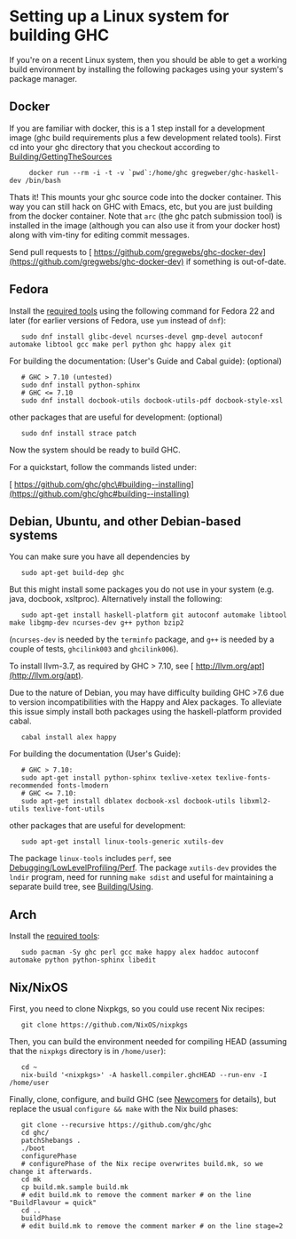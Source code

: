 # Setting up a Linux system for building GHC


If you're on a recent Linux system, then you should be able to get a working build environment by installing the following packages using your system's package manager.

## Docker


If you are familiar with docker, this is a 1 step install for a development image (ghc build requirements plus a few development related tools).
First cd into your ghc directory that you checkout according to [Building/GettingTheSources](building/getting-the-sources)

```wiki
     docker run --rm -i -t -v `pwd`:/home/ghc gregweber/ghc-haskell-dev /bin/bash
```


Thats it!
This mounts your ghc source code into the docker container.
This way you can still hack on GHC with Emacs, etc, but you are just building from the docker container.
Note that `arc` (the ghc patch submission tool) is installed in the image (although you can also use it from your docker host) along with vim-tiny for editing commit messages.


Send pull requests to [ https://github.com/gregwebs/ghc-docker-dev](https://github.com/gregwebs/ghc-docker-dev) if something is out-of-date.

## Fedora


Install the [ required tools](https://ghc.haskell.org/trac/ghc/wiki/Building/Preparation/Tools) using the following command for Fedora 22 and later (for earlier versions of Fedora, use `yum` instead of `dnf`):

```wiki
   sudo dnf install glibc-devel ncurses-devel gmp-devel autoconf automake libtool gcc make perl python ghc happy alex git
```


For building the documentation: (User's Guide and Cabal guide):
(optional)

```wiki
   # GHC > 7.10 (untested)
   sudo dnf install python-sphinx
   # GHC <= 7.10
   sudo dnf install docbook-utils docbook-utils-pdf docbook-style-xsl
```


other  packages that are useful for development:
(optional)

```wiki
   sudo dnf install strace patch
```


Now the system should be ready to build GHC.


For a quickstart, follow the commands listed under:

[ https://github.com/ghc/ghc\#building--installing](https://github.com/ghc/ghc#building--installing)

## Debian, Ubuntu, and other Debian-based systems


You can make sure you have all dependencies by

```wiki
   sudo apt-get build-dep ghc
```


But this might install some packages you do not use in your system (e.g. java, docbook, xsltproc).  Alternatively install the following:

```wiki
   sudo apt-get install haskell-platform git autoconf automake libtool make libgmp-dev ncurses-dev g++ python bzip2
```


(`ncurses-dev` is needed by the `terminfo` package, and `g++` is needed by a couple of tests, `ghcilink003` and `ghcilink006`).


To install llvm-3.7, as required by GHC \> 7.10, see [ http://llvm.org/apt](http://llvm.org/apt).


Due to the nature of Debian, you may have difficulty building GHC \>7.6 due to version incompatibilities with the Happy and Alex packages.  To alleviate this issue simply install both packages using the haskell-platform provided cabal.

```wiki
   cabal install alex happy
```


For building the documentation (User's Guide):

```wiki
   # GHC > 7.10:
   sudo apt-get install python-sphinx texlive-xetex texlive-fonts-recommended fonts-lmodern
   # GHC <= 7.10:
   sudo apt-get install dblatex docbook-xsl docbook-utils libxml2-utils texlive-font-utils
```


other packages that are useful for development:

```wiki
   sudo apt-get install linux-tools-generic xutils-dev
```


The package `linux-tools` includes `perf`, see [Debugging/LowLevelProfiling/Perf](debugging/low-level-profiling/perf). The package `xutils-dev` provides the `lndir` program, need for running `make sdist` and useful for maintaining a separate build tree, see [Building/Using](building/using).

## Arch


Install the [ required tools](https://ghc.haskell.org/trac/ghc/wiki/Building/Preparation/Tools):

```wiki
   sudo pacman -Sy ghc perl gcc make happy alex haddoc autoconf automake python python-sphinx libedit
```

## Nix/NixOS


First, you need to clone Nixpkgs, so you could use recent Nix recipes:

```wiki
   git clone https://github.com/NixOS/nixpkgs  
```


Then, you can build the environment needed for compiling HEAD (assuming that the `nixpkgs` directory is in `/home/user`):

```wiki
   cd ~
   nix-build '<nixpkgs>' -A haskell.compiler.ghcHEAD --run-env -I /home/user
```


Finally, clone, configure, and build GHC (see [Newcomers](newcomers) for details), but replace the usual `configure && make` with the Nix build phases:

```wiki
   git clone --recursive https://github.com/ghc/ghc
   cd ghc/
   patchShebangs .
   ./boot
   configurePhase
   # configurePhase of the Nix recipe overwrites build.mk, so we change it afterwards.
   cd mk
   cp build.mk.sample build.mk
   # edit build.mk to remove the comment marker # on the line "BuildFlavour = quick"
   cd ..
   buildPhase
   # edit build.mk to remove the comment marker # on the line stage=2
```